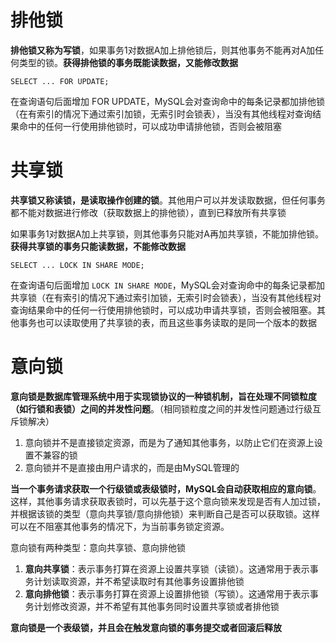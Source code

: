 
# 排他锁

**排他锁又称为写锁**，如果事务1对数据A加上排他锁后，则其他事务不能再对A加任何类型的锁。**获得排他锁的事务既能读数据，又能修改数据**

```mysql
SELECT ... FOR UPDATE;
```

在查询语句后面增加 FOR UPDATE，MySQL会对查询命中的每条记录都加排他锁（在有索引的情况下通过索引加锁，无索引时会锁表），当没有其他线程对查询结果命中的任何一行使用排他锁时，可以成功申请排他锁，否则会被阻塞


# 共享锁

**共享锁又称读锁，是读取操作创建的锁**。其他用户可以并发读取数据，但任何事务都不能对数据进行修改（获取数据上的排他锁），直到已释放所有共享锁

如果事务1对数据A加上共享锁，则其他事务只能对A再加共享锁，不能加排他锁。**获得共享锁的事务只能读数据，不能修改数据**

```mysql
SELECT ... LOCK IN SHARE MODE;
```

在查询语句后面增加 `LOCK IN SHARE MODE`，MySQL会对查询命中的每条记录都加共享锁（在有索引的情况下通过索引加锁，无索引时会锁表），当没有其他线程对查询结果命中的任何一行使用排他锁时，可以成功申请共享锁，否则会被阻塞。其他事务也可以读取使用了共享锁的表，而且这些事务读取的是同一个版本的数据


# 意向锁

**意向锁是数据库管理系统中用于实现锁协议的一种锁机制，旨在处理不同锁粒度（如行锁和表锁）之间的并发性问题**。（相同锁粒度之间的并发性问题通过行级互斥锁解决）

1. 意向锁并不是直接锁定资源，而是为了通知其他事务，以防止它们在资源上设置不兼容的锁
2. 意向锁并不是直接由用户请求的，而是由MySQL管理的

**当一个事务请求获取一个行级锁或表级锁时，MySQL会自动获取相应的意向锁**。这样，其他事务请求获取表锁时，可以先基于这个意向锁来发现是否有人加过锁，并根据该锁的类型（意向共享锁/意向排他锁）来判断自己是否可以获取锁。这样可以在不阻塞其他事务的情况下，为当前事务锁定资源。

意向锁有两种类型：意向共享锁、意向排他锁
1. **意向共享锁**：表示事务打算在资源上设置共享锁（读锁）。这通常用于表示事务计划读取资源，并不希望读取时有其他事务设置排他锁
2. **意向排他锁**：表示事务打算在资源上设置排他锁（写锁）。这通常用于表示事务计划修改资源，并不希望有其他事务同时设置共享锁或者排他锁

**意向锁是一个表级锁，并且会在触发意向锁的事务提交或者回滚后释放**